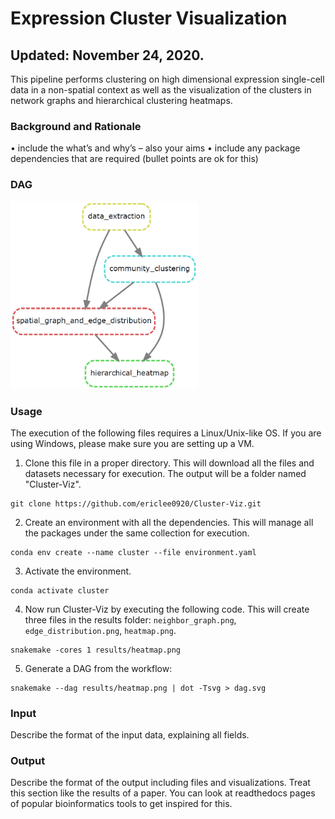 # Expression Cluster Visualization
## Updated: November 24, 2020.
This pipeline performs clustering on high dimensional expression single-cell data in a non-spatial context as well as the visualization of the clusters in network graphs and hierarchical clustering heatmaps. 

### Background and Rationale
•	include the what’s and why’s – also your aims
•	include any package dependencies that are required (bullet points are ok for this)

### DAG
<img src="https://github.com/ericlee0920/Cluster-Viz/blob/main/DAG.png?raw=true" width="300" height="300">

### Usage
The execution of the following files requires a Linux/Unix-like OS. If you are using Windows, please make sure you are setting up a VM.

1. Clone this file in a proper directory. This will download all the files and datasets necessary for execution. The output will be a folder named "Cluster-Viz".
```
git clone https://github.com/ericlee0920/Cluster-Viz.git
```
2. Create an environment with all the dependencies. This will manage all the packages under the same collection for execution.
```
conda env create --name cluster --file environment.yaml
```
3. Activate the environment.
```
conda activate cluster
```
4. Now run Cluster-Viz by executing the following code. This will create three files in the results folder: `neighbor_graph.png`, `edge_distribution.png`, `heatmap.png`.
```
snakemake -cores 1 results/heatmap.png
```
5. Generate a DAG from the workflow:
```
snakemake --dag results/heatmap.png | dot -Tsvg > dag.svg
```

### Input
Describe the format of the input data, explaining all fields.


### Output
Describe the format of the output including files and visualizations. Treat this section like the results of a paper. You can look at readthedocs pages of popular bioinformatics tools to get inspired for this.
